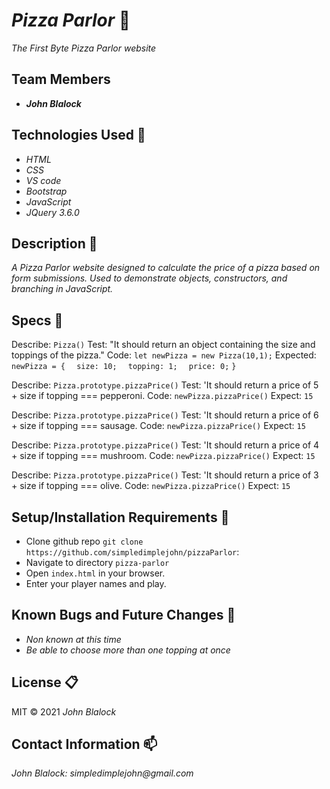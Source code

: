 # _Pizza Parlor_ :pizza:

_The First Byte Pizza Parlor website_

## Team Members 

* _**John Blalock**_


## Technologies Used :floppy_disk:

* _HTML_
* _CSS_
* _VS code_
* _Bootstrap_
* _JavaScript_
* _JQuery 3.6.0_

## Description :page_with_curl:

_A Pizza Parlor website designed to calculate the price of a pizza based on form submissions.  Used to demonstrate objects, constructors, and branching in JavaScript._

## Specs :pushpin:

Describe: `Pizza()`
Test: "It should return an object containing the size and toppings of the pizza."
Code: `let newPizza = new Pizza(10,1);`
Expected: `newPizza = {`
`  size: 10;`
`  topping: 1;`
`  price: 0;`
`}`

Describe: `Pizza.prototype.pizzaPrice()`
Test: 'It should return a price of 5 + size if topping === pepperoni.
Code: `newPizza.pizzaPrice()`
Expect: `15`

Describe: `Pizza.prototype.pizzaPrice()`
Test: 'It should return a price of 6 + size if topping === sausage.
Code: `newPizza.pizzaPrice()`
Expect: `15`

Describe: `Pizza.prototype.pizzaPrice()`
Test: 'It should return a price of 4 + size if topping === mushroom.
Code: `newPizza.pizzaPrice()`
Expect: `15`

Describe: `Pizza.prototype.pizzaPrice()`
Test: 'It should return a price of 3 + size if topping === olive.
Code: `newPizza.pizzaPrice()`
Expect: `15`

## Setup/Installation Requirements :triangular_ruler:

* Clone github repo `git clone https://github.com/simpledimplejohn/pizzaParlor`:
* Navigate to directory `pizza-parlor`
* Open `index.html` in your browser.
* Enter your player names and play.


## Known Bugs and Future Changes :bug:

* _Non known at this time_
* _Be able to choose more than one topping at once_

## License :clipboard:

MIT &copy; 2021 _John Blalock_

## Contact Information :mailbox:

_John Blalock: simpledimplejohn@gmail.com_
